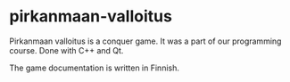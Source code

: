 # pirkanmaan-valloitus
Pirkanmaan valloitus is a conquer game. It was a part of our programming course.
Done with C++ and Qt.


The game documentation is written in Finnish.
